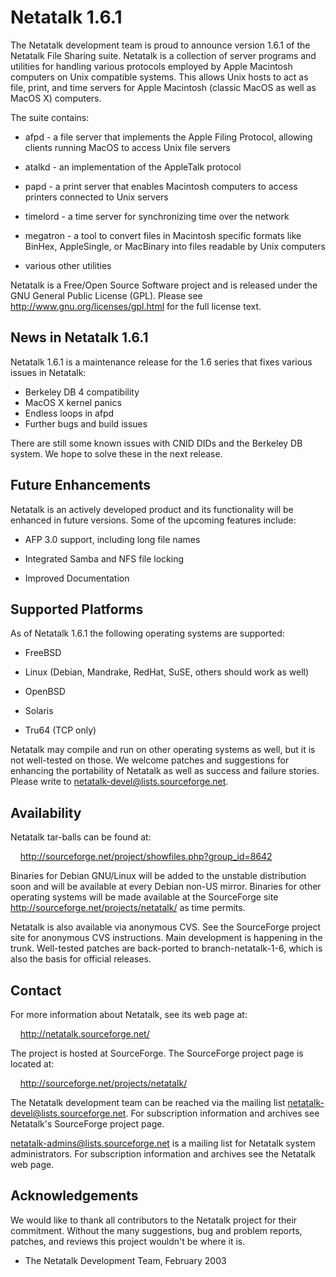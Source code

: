 # Netatalk 1.6.1

The Netatalk development team is proud to announce version 1.6.1 of the
Netatalk File Sharing suite. Netatalk is a collection of server programs
and utilities for handling various protocols employed by Apple Macintosh
computers on Unix compatible systems. This allows Unix hosts to act as
file, print, and time servers for Apple Macintosh (classic MacOS as well
as MacOS X) computers.

The suite contains:

- afpd - a file server that implements the Apple Filing Protocol,
  allowing clients running MacOS to access Unix file servers

- atalkd - an implementation of the AppleTalk protocol

- papd - a print server that enables Macintosh computers to access
  printers connected to Unix servers

- timelord - a time server for synchronizing time over the network

- megatron - a tool to convert files in Macintosh specific formats like
  BinHex, AppleSingle, or MacBinary into files readable by Unix
  computers

- various other utilities

Netatalk is a Free/Open Source Software project and is released under
the GNU General Public License (GPL). Please see
<http://www.gnu.org/licenses/gpl.html> for the full license text.

## News in Netatalk 1.6.1

Netatalk 1.6.1 is a maintenance release for the 1.6 series that fixes
various issues in Netatalk:

- Berkeley DB 4 compatibility
- MacOS X kernel panics
- Endless loops in afpd
- Further bugs and build issues

There are still some known issues with CNID DIDs and the Berkeley DB
system. We hope to solve these in the next release.

## Future Enhancements

Netatalk is an actively developed product and its functionality will be
enhanced in future versions. Some of the upcoming features include:

- AFP 3.0 support, including long file names

- Integrated Samba and NFS file locking

- Improved Documentation

## Supported Platforms

As of Netatalk 1.6.1 the following operating systems are supported:

- FreeBSD

- Linux (Debian, Mandrake, RedHat, SuSE, others should work as well)

- OpenBSD

- Solaris

- Tru64 (TCP only)

Netatalk may compile and run on other operating systems as well, but it
is not well-tested on those. We welcome patches and suggestions for
enhancing the portability of Netatalk as well as success and failure
stories. Please write to <netatalk-devel@lists.sourceforge.net>.

## Availability

Netatalk tar-balls can be found at:

    <http://sourceforge.net/project/showfiles.php?group_id=8642>

Binaries for Debian GNU/Linux will be added to the unstable distribution
soon and will be available at every Debian non-US mirror. Binaries for
other operating systems will be made available at the SourceForge site
<http://sourceforge.net/projects/netatalk/> as time permits.

Netatalk is also available via anonymous CVS. See the SourceForge
project site for anonymous CVS instructions. Main development is
happening in the trunk. Well-tested patches are back-ported to
branch-netatalk-1-6, which is also the basis for official releases.

## Contact

For more information about Netatalk, see its web page at:

    <http://netatalk.sourceforge.net/>

The project is hosted at SourceForge. The SourceForge project page is
located at:

    <http://sourceforge.net/projects/netatalk/>

The Netatalk development team can be reached via the mailing list
<netatalk-devel@lists.sourceforge.net>. For subscription information and
archives see Netatalk's SourceForge project page.

<netatalk-admins@lists.sourceforge.net> is a mailing list for Netatalk
system administrators. For subscription information and archives see the
Netatalk web page.

## Acknowledgements

We would like to thank all contributors to the Netatalk project for
their commitment. Without the many suggestions, bug and problem reports,
patches, and reviews this project wouldn't be where it is.

- The Netatalk Development Team, February 2003
